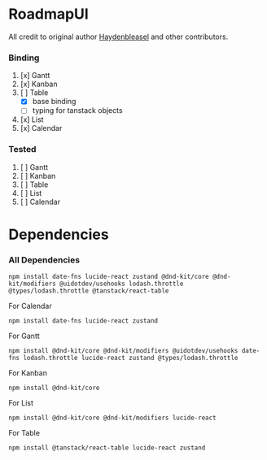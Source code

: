 ﻿# RoadmapUI

All credit to original author [Haydenbleasel](https://github.com/haydenbleasel/roadmap-ui/) and other contributors.

### Binding
1. [x] Gantt
2. [x] Kanban
3. [ ] Table
    * [x] base binding
    * [ ] typing for tanstack objects
4. [x] List
5. [x] Calendar

### Tested
1. [ ] Gantt
2. [ ] Kanban
3. [ ] Table
4. [ ] List
5. [ ] Calendar


# Dependencies

### All Dependencies

```
npm install date-fns lucide-react zustand @dnd-kit/core @dnd-kit/modifiers @uidotdev/usehooks lodash.throttle @types/lodash.throttle @tanstack/react-table
```

For Calendar
```
npm install date-fns lucide-react zustand
```

For Gantt
```
npm install @dnd-kit/core @dnd-kit/modifiers @uidotdev/usehooks date-fns lodash.throttle lucide-react zustand @types/lodash.throttle
```

For Kanban
```
npm install @dnd-kit/core
```

For List
```
npm install @dnd-kit/core @dnd-kit/modifiers lucide-react
```

For Table
```
npm install @tanstack/react-table lucide-react zustand
```